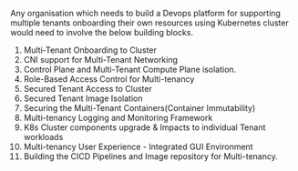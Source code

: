 Any organisation which needs to build a Devops platform for supporting multiple tenants onboarding their own resources using Kubernetes cluster would need to involve the below building blocks.


1. Multi-Tenant Onboarding to Cluster
2. CNI support for Multi-Tenant Networking
3. Control Plane and Multi-Tenant Compute Plane isolation.
4. Role-Based Access Control for Multi-tenancy
5. Secured Tenant Access to Cluster
6. Secured Tenant Image Isolation
7. Securing the Multi-Tenant Containers(Container Immutability)
8. Multi-tenancy Logging and Monitoring Framework
9. K8s Cluster components upgrade & Impacts to individual Tenant workloads
10. Multi-tenancy User Experience - Integrated GUI Environment
11. Building the CICD Pipelines and Image repository for Multi-tenancy.

